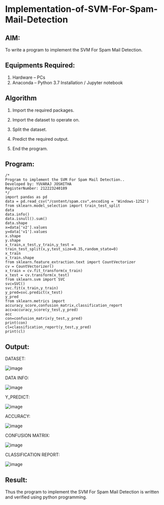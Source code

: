 # Implementation-of-SVM-For-Spam-Mail-Detection

## AIM:
To write a program to implement the SVM For Spam Mail Detection.

## Equipments Required:
1. Hardware – PCs
2. Anaconda – Python 3.7 Installation / Jupyter notebook

## Algorithm
1. Import the required packages.

2. Import the dataset to operate on.

3. Split the dataset.

4. Predict the required output.

5. End the program.
## Program:
```
/*
Program to implement the SVM For Spam Mail Detection..
Developed by: YUVARAJ JOSHITHA
RegisterNumber: 212223240189  
*/
import pandas as pd
data = pd.read_csv("/content/spam.csv",encoding = 'Windows-1252')
from sklearn.model_selection import train_test_split
data
data.info()
data.isnull().sum()
data.shape
x=data['v2'].values
y=data['v1'].values
x.shape
y.shape
x_train,x_test,y_train,y_test = train_test_split(x,y,test_size=0.35,random_state=0)
x_train
x_train.shape
from sklearn.feature_extraction.text import CountVectorizer
cv = CountVectorizer()
x_train = cv.fit_transform(x_train)
x_test = cv.transform(x_test)
from sklearn.svm import SVC
svc=SVC()
svc.fit(x_train,y_train)
y_pred=svc.predict(x_test)
y_pred
from sklearn.metrics import accuracy_score,confusion_matrix,classification_report
acc=accuracy_score(y_test,y_pred)
acc
con=confusion_matrix(y_test,y_pred)
print(con)
cl=classification_report(y_test,y_pred)
print(cl)
```

## Output:

 DATASET:
 
 ![image](https://github.com/Joshitha-YUVARAJ/Implementation-of-SVM-For-Spam-Mail-Detection/assets/145742770/5dbea7c3-18e1-4387-81f5-33613258f3c9)
 
 DATA INFO:
 
 ![image](https://github.com/Joshitha-YUVARAJ/Implementation-of-SVM-For-Spam-Mail-Detection/assets/145742770/da0eb139-fd8f-40d0-8374-5377a5316db4)

Y_PREDICT:

![image](https://github.com/Joshitha-YUVARAJ/Implementation-of-SVM-For-Spam-Mail-Detection/assets/145742770/d90dfd46-ac69-4aa9-9bce-2d7567050b33)

ACCURACY:

![image](https://github.com/Joshitha-YUVARAJ/Implementation-of-SVM-For-Spam-Mail-Detection/assets/145742770/f3659df2-1934-401a-8411-147a0e63a1ea)

CONFUSION MATRIX:

![image](https://github.com/Joshitha-YUVARAJ/Implementation-of-SVM-For-Spam-Mail-Detection/assets/145742770/7b402c17-885c-4c85-8937-bdd7ff989114)

CLASSIFICATION REPORT:

![image](https://github.com/Joshitha-YUVARAJ/Implementation-of-SVM-For-Spam-Mail-Detection/assets/145742770/e5be84ae-8492-4020-967c-9834f0136746)



## Result:
Thus the program to implement the SVM For Spam Mail Detection is written and verified using python programming.
